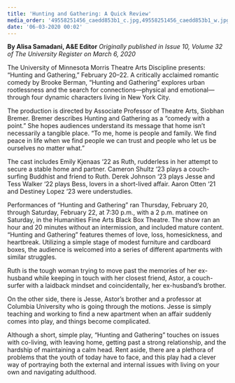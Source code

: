 ```yaml
---
title: 'Hunting and Gathering: A Quick Review'
media_order: '49558251456_caedd853b1_c.jpg,49558251456_caedd853b1_w.jpg'
date: '06-03-2020 00:02'
---
```


**By Alisa Samadani, A&E Editor** _Originally published in Issue 10, Volume 32 of The University Register on March 6, 2020_

The University of Minnesota Morris Theatre Arts Discipline presents: “Hunting and Gathering,” February 20–22. A critically acclaimed romantic comedy by Brooke Berman, “Hunting and Gathering” explores urban rootlessness and the search for connections—physical and emotional—through four dynamic characters living in New York City.

The production is directed by Associate Professor of Theatre Arts, Siobhan Bremer. Bremer describes Hunting and Gathering as a “comedy with a point.” She hopes audiences understand its message that home isn’t necessarily a tangible place. “To me, home is people and family. We find peace in life when we find people we can trust and people who let us be ourselves no matter what.”

The cast includes Emily Kjenaas ‘22 as Ruth, rudderless in her attempt to secure a stable home and partner. Cameron Shultz ‘23 plays a couch-surfing Buddhist and friend to Ruth. Derek Johnson ‘23 plays Jesse and Tess Walker ‘22 plays Bess, lovers in a short-lived affair. Aaron Otten ‘21 and Destiney Lopez ‘23 were understudies. 

Performances of “Hunting and Gathering” ran Thursday, February 20, through Saturday, February 22, at 7:30 p.m., with a 2 p.m. matinee on Saturday, in the Humanities Fine Arts Black Box Theatre. The show ran an hour and 20 minutes without an intermission, and included mature content. “Hunting and Gathering” features themes of love, loss, homesickness, and heartbreak. Utilizing a simple stage of modest furniture and cardboard boxes, the audience is welcomed into a series of different apartments with similar struggles.

Ruth is the tough woman trying to move past the memories of her ex-husband while keeping in touch with her closest friend, Astor, a couch-surfer with a laidback mindset and coincidentally, her ex-husband’s brother. 

On the other side, there is Jesse, Astor’s brother and a professor at Columbia University who is going through the motions. Jesse is simply teaching and working to find a new apartment when an affair suddenly comes into play, and things become complicated.

Although a short, simple play, “Hunting and Gathering” touches on issues with co-living, with leaving home, getting past a strong relationship, and the hardship of maintaining a calm head. Rent aside, there are a plethora of problems that the youth of today have to face, and this play had a clever way of portraying both the external and internal issues with living on your own and navigating adulthood.
